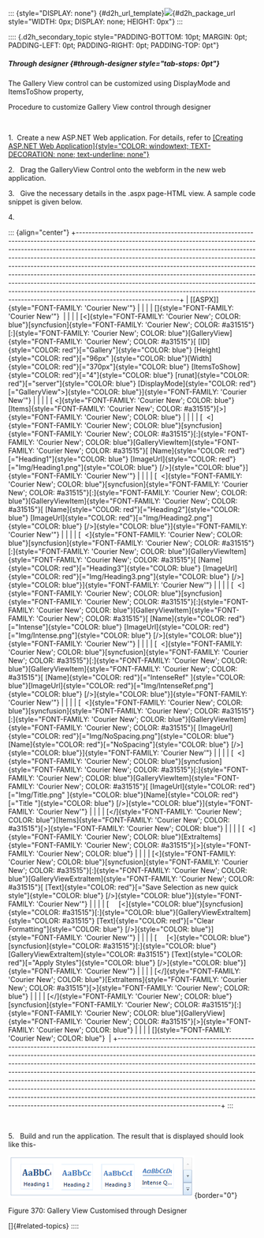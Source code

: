 ::: {style="DISPLAY: none"}
[](ms-xhelp:///?Id=d2h_url_template){#d2h_url_template}![](!package_url!){#d2h_package_url style="WIDTH: 0px; DISPLAY: none; HEIGHT: 0px"}
:::

:::: {.d2h_secondary_topic style="PADDING-BOTTOM: 10pt; MARGIN: 0pt; PADDING-LEFT: 0pt; PADDING-RIGHT: 0pt; PADDING-TOP: 0pt"}
##### Through designer {#through-designer style="tab-stops: 0pt"}

The Gallery View control can be customized using DisplayMode and ItemsToShow property,

Procedure to customize Gallery View control through designer

 

1.  Create a new ASP.NET Web application. For details, refer to [[Creating ASP.NET Web Application]{style="COLOR: windowtext; TEXT-DECORATION: none; text-underline: none"}](http://help.syncfusion.com/ug_91/User%20Interface/ASP.NET/Tools/Documents/42creatingaspnetwebapplication.htm)

2.   Drag the GalleryView Control onto the webform in the new web application.

3.   Give the necessary details in the .aspx page-HTML view. A sample code snippet is given below.

4.      

::: {align="center"}
+--------------------------------------------------------------------------------------------------------------------------------------------------------------------------------------------------------------------------------------------------------------------------------------------------------------------------------------------------------------------------------------------------------------------------------------------------------------------------------------------------------------------------------------------------------------------------------------------------------------------------------------------------------------------------------+
| [\[ASPX\]]{style="FONT-FAMILY: 'Courier New'"}                                                                                                                                                                                                                                                                                                                                                                                                                                                                                                                                                                                                                                 |
|                                                                                                                                                                                                                                                                                                                                                                                                                                                                                                                                                                                                                                                                                |
| []{style="FONT-FAMILY: 'Courier New'"}                                                                                                                                                                                                                                                                                                                                                                                                                                                                                                                                                                                                                                         |
|                                                                                                                                                                                                                                                                                                                                                                                                                                                                                                                                                                                                                                                                                |
| [\<]{style="FONT-FAMILY: 'Courier New'; COLOR: blue"}[syncfusion]{style="FONT-FAMILY: 'Courier New'; COLOR: #a31515"}[:]{style="FONT-FAMILY: 'Courier New'; COLOR: blue"}[GalleryView]{style="FONT-FAMILY: 'Courier New'; COLOR: #a31515"}[ [ID]{style="COLOR: red"}[=\"Gallery\"]{style="COLOR: blue"} [Height]{style="COLOR: red"}[=\"96px\" ]{style="COLOR: blue"}[Width]{style="COLOR: red"}[=\"370px\"]{style="COLOR: blue"} [ItemsToShow]{style="COLOR: red"}[=\"4\"]{style="COLOR: blue"} [runat]{style="COLOR: red"}[=\"server\"]{style="COLOR: blue"} [DisplayMode]{style="COLOR: red"}[=\"GalleryView\"\>]{style="COLOR: blue"}]{style="FONT-FAMILY: 'Courier New'"} |
|                                                                                                                                                                                                                                                                                                                                                                                                                                                                                                                                                                                                                                                                                |
| [ \<]{style="FONT-FAMILY: 'Courier New'; COLOR: blue"}[Items]{style="FONT-FAMILY: 'Courier New'; COLOR: #a31515"}[\>]{style="FONT-FAMILY: 'Courier New'; COLOR: blue"}                                                                                                                                                                                                                                                                                                                                                                                                                                                                                                         |
|                                                                                                                                                                                                                                                                                                                                                                                                                                                                                                                                                                                                                                                                                |
| [  \<]{style="FONT-FAMILY: 'Courier New'; COLOR: blue"}[syncfusion]{style="FONT-FAMILY: 'Courier New'; COLOR: #a31515"}[:]{style="FONT-FAMILY: 'Courier New'; COLOR: blue"}[GalleryViewItem]{style="FONT-FAMILY: 'Courier New'; COLOR: #a31515"}[ [Name]{style="COLOR: red"}[=\"Heading1\"]{style="COLOR: blue"} [ImageUrl]{style="COLOR: red"}[=\"Img/Heading1.png\"]{style="COLOR: blue"} [/\>]{style="COLOR: blue"}]{style="FONT-FAMILY: 'Courier New'"}                                                                                                                                                                                                                    |
|                                                                                                                                                                                                                                                                                                                                                                                                                                                                                                                                                                                                                                                                                |
| [  \<]{style="FONT-FAMILY: 'Courier New'; COLOR: blue"}[syncfusion]{style="FONT-FAMILY: 'Courier New'; COLOR: #a31515"}[:]{style="FONT-FAMILY: 'Courier New'; COLOR: blue"}[GalleryViewItem]{style="FONT-FAMILY: 'Courier New'; COLOR: #a31515"}[ [Name]{style="COLOR: red"}[=\"Heading2\"]{style="COLOR: blue"} [ImageUrl]{style="COLOR: red"}[=\"Img/Heading2.png\"]{style="COLOR: blue"} [/\>]{style="COLOR: blue"}]{style="FONT-FAMILY: 'Courier New'"}                                                                                                                                                                                                                    |
|                                                                                                                                                                                                                                                                                                                                                                                                                                                                                                                                                                                                                                                                                |
| [  \<]{style="FONT-FAMILY: 'Courier New'; COLOR: blue"}[syncfusion]{style="FONT-FAMILY: 'Courier New'; COLOR: #a31515"}[:]{style="FONT-FAMILY: 'Courier New'; COLOR: blue"}[GalleryViewItem]{style="FONT-FAMILY: 'Courier New'; COLOR: #a31515"}[ [Name]{style="COLOR: red"}[=\"Heading3\"]{style="COLOR: blue"} [ImageUrl]{style="COLOR: red"}[=\"Img/Heading3.png\"]{style="COLOR: blue"} [/\>]{style="COLOR: blue"}]{style="FONT-FAMILY: 'Courier New'"}                                                                                                                                                                                                                    |
|                                                                                                                                                                                                                                                                                                                                                                                                                                                                                                                                                                                                                                                                                |
| [  \<]{style="FONT-FAMILY: 'Courier New'; COLOR: blue"}[syncfusion]{style="FONT-FAMILY: 'Courier New'; COLOR: #a31515"}[:]{style="FONT-FAMILY: 'Courier New'; COLOR: blue"}[GalleryViewItem]{style="FONT-FAMILY: 'Courier New'; COLOR: #a31515"}[ [Name]{style="COLOR: red"}[=\"Intense\"]{style="COLOR: blue"} [ImageUrl]{style="COLOR: red"}[=\"Img/Intense.png\"]{style="COLOR: blue"} [/\>]{style="COLOR: blue"}]{style="FONT-FAMILY: 'Courier New'"}                                                                                                                                                                                                                      |
|                                                                                                                                                                                                                                                                                                                                                                                                                                                                                                                                                                                                                                                                                |
| [  \<]{style="FONT-FAMILY: 'Courier New'; COLOR: blue"}[syncfusion]{style="FONT-FAMILY: 'Courier New'; COLOR: #a31515"}[:]{style="FONT-FAMILY: 'Courier New'; COLOR: blue"}[GalleryViewItem]{style="FONT-FAMILY: 'Courier New'; COLOR: #a31515"}[ [Name]{style="COLOR: red"}[=\"IntenseRef\" ]{style="COLOR: blue"}[ImageUrl]{style="COLOR: red"}[=\"Img/IntenseRef.png\"]{style="COLOR: blue"} [/\>]{style="COLOR: blue"}]{style="FONT-FAMILY: 'Courier New'"}                                                                                                                                                                                                                |
|                                                                                                                                                                                                                                                                                                                                                                                                                                                                                                                                                                                                                                                                                |
| [  \<]{style="FONT-FAMILY: 'Courier New'; COLOR: blue"}[syncfusion]{style="FONT-FAMILY: 'Courier New'; COLOR: #a31515"}[:]{style="FONT-FAMILY: 'Courier New'; COLOR: blue"}[GalleryViewItem]{style="FONT-FAMILY: 'Courier New'; COLOR: #a31515"}[ [ImageUrl]{style="COLOR: red"}[=\"Img/NoSpacing.png\"]{style="COLOR: blue"} [Name]{style="COLOR: red"}[=\"NoSpacing\"]{style="COLOR: blue"} [/\>]{style="COLOR: blue"}]{style="FONT-FAMILY: 'Courier New'"}                                                                                                                                                                                                                  |
|                                                                                                                                                                                                                                                                                                                                                                                                                                                                                                                                                                                                                                                                                |
| [  \<]{style="FONT-FAMILY: 'Courier New'; COLOR: blue"}[syncfusion]{style="FONT-FAMILY: 'Courier New'; COLOR: #a31515"}[:]{style="FONT-FAMILY: 'Courier New'; COLOR: blue"}[GalleryViewItem]{style="FONT-FAMILY: 'Courier New'; COLOR: #a31515"}[ [ImageUrl]{style="COLOR: red"}[=\"Img/Title.png\" ]{style="COLOR: blue"}[Name]{style="COLOR: red"}[=\"Title \"]{style="COLOR: blue"} [/\>]{style="COLOR: blue"}]{style="FONT-FAMILY: 'Courier New'"}                                                                                                                                                                                                                         |
|                                                                                                                                                                                                                                                                                                                                                                                                                                                                                                                                                                                                                                                                                |
| [\</]{style="FONT-FAMILY: 'Courier New'; COLOR: blue"}[Items]{style="FONT-FAMILY: 'Courier New'; COLOR: #a31515"}[\>]{style="FONT-FAMILY: 'Courier New'; COLOR: blue"}                                                                                                                                                                                                                                                                                                                                                                                                                                                                                                         |
|                                                                                                                                                                                                                                                                                                                                                                                                                                                                                                                                                                                                                                                                                |
| [  \<]{style="FONT-FAMILY: 'Courier New'; COLOR: blue"}[ExtraItems]{style="FONT-FAMILY: 'Courier New'; COLOR: #a31515"}[\>]{style="FONT-FAMILY: 'Courier New'; COLOR: blue"}                                                                                                                                                                                                                                                                                                                                                                                                                                                                                                   |
|                                                                                                                                                                                                                                                                                                                                                                                                                                                                                                                                                                                                                                                                                |
| [\<]{style="FONT-FAMILY: 'Courier New'; COLOR: blue"}[syncfusion]{style="FONT-FAMILY: 'Courier New'; COLOR: #a31515"}[:]{style="FONT-FAMILY: 'Courier New'; COLOR: blue"}[GalleryViewExtraItem]{style="FONT-FAMILY: 'Courier New'; COLOR: #a31515"}[ [Text]{style="COLOR: red"}[=\"Save Selection as new quick style\"]{style="COLOR: blue"} [/\>]{style="COLOR: blue"}]{style="FONT-FAMILY: 'Courier New'"}                                                                                                                                                                                                                                                                   |
|                                                                                                                                                                                                                                                                                                                                                                                                                                                                                                                                                                                                                                                                                |
| [     [\<]{style="COLOR: blue"}[syncfusion]{style="COLOR: #a31515"}[:]{style="COLOR: blue"}[GalleryViewExtraItem]{style="COLOR: #a31515"} [Text]{style="COLOR: red"}[=\"Clear Formatting\"]{style="COLOR: blue"} [/\>]{style="COLOR: blue"}]{style="FONT-FAMILY: 'Courier New'"}                                                                                                                                                                                                                                                                                                                                                                                               |
|                                                                                                                                                                                                                                                                                                                                                                                                                                                                                                                                                                                                                                                                                |
| [     [\<]{style="COLOR: blue"}[syncfusion]{style="COLOR: #a31515"}[:]{style="COLOR: blue"}[GalleryViewExtraItem]{style="COLOR: #a31515"} [Text]{style="COLOR: red"}[=\"Apply Styles\"]{style="COLOR: blue"} [/\>]{style="COLOR: blue"}]{style="FONT-FAMILY: 'Courier New'"}                                                                                                                                                                                                                                                                                                                                                                                                   |
|                                                                                                                                                                                                                                                                                                                                                                                                                                                                                                                                                                                                                                                                                |
| [\</]{style="FONT-FAMILY: 'Courier New'; COLOR: blue"}[ExtraItems]{style="FONT-FAMILY: 'Courier New'; COLOR: #a31515"}[\>]{style="FONT-FAMILY: 'Courier New'; COLOR: blue"}                                                                                                                                                                                                                                                                                                                                                                                                                                                                                                    |
|                                                                                                                                                                                                                                                                                                                                                                                                                                                                                                                                                                                                                                                                                |
| [\</]{style="FONT-FAMILY: 'Courier New'; COLOR: blue"}[syncfusion]{style="FONT-FAMILY: 'Courier New'; COLOR: #a31515"}[:]{style="FONT-FAMILY: 'Courier New'; COLOR: blue"}[GalleryView]{style="FONT-FAMILY: 'Courier New'; COLOR: #a31515"}[\>]{style="FONT-FAMILY: 'Courier New'; COLOR: blue"}                                                                                                                                                                                                                                                                                                                                                                               |
|                                                                                                                                                                                                                                                                                                                                                                                                                                                                                                                                                                                                                                                                                |
| []{style="FONT-FAMILY: 'Courier New'; COLOR: blue"}                                                                                                                                                                                                                                                                                                                                                                                                                                                                                                                                                                                                                            |
+--------------------------------------------------------------------------------------------------------------------------------------------------------------------------------------------------------------------------------------------------------------------------------------------------------------------------------------------------------------------------------------------------------------------------------------------------------------------------------------------------------------------------------------------------------------------------------------------------------------------------------------------------------------------------------+
:::

 

5.   Build and run the application. The result that is displayed should look like this-

![Description: C:\\Documents and Settings\\vigneshtr\\Desktop\\UGimage\\Gallery.PNG](ImagesExt/image72_493.png){border="0"}

Figure 370: Gallery View Customised through Designer

[]{#related-topics}
::::
